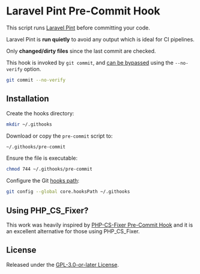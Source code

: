 # Laravel Pint Pre-Commit Hook

This script runs [Laravel Pint](https://laravel.com/docs/master/pint) before committing your code.

Laravel Pint is **run quietly** to avoid any output which is ideal for CI pipelines.

Only **changed/dirty files** since the last commit are checked.

This hook is invoked by `git commit`, and [can be bypassed](https://git-scm.com/docs/githooks#_pre_commit) using the `--no-verify` option.

```sh
git commit --no-verify
```

## Installation

Create the hooks directory:

```sh
mkdir ~/.githooks
```

Download or copy the `pre-commit` script to:

```sh
~/.githooks/pre-commit
```

Ensure the file is executable:

```sh
chmod 744 ~/.githooks/pre-commit
```

Configure the Git [hooks path](https://git-scm.com/docs/git-config#Documentation/git-config.txt-corehooksPath):

```sh
git config --global core.hooksPath ~/.githooks
```

## Using PHP_CS_Fixer?

This work was heavily inspired by [PHP-CS-Fixer Pre-Commit Hook](https://github.com/gerardroche/php-cs-fixer-pre-commit-hook) and it is an excellent alternative for those using PHP_CS_Fixer.

## License

Released under the [GPL-3.0-or-later License](LICENSE).